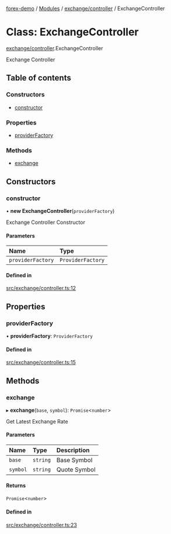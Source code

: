 [forex-demo](../README.md) / [Modules](../modules.md) / [exchange/controller](../modules/exchange_controller.md) / ExchangeController

# Class: ExchangeController

[exchange/controller](../modules/exchange_controller.md).ExchangeController

Exchange Controller

## Table of contents

### Constructors

- [constructor](exchange_controller.ExchangeController.md#constructor)

### Properties

- [providerFactory](exchange_controller.ExchangeController.md#providerfactory)

### Methods

- [exchange](exchange_controller.ExchangeController.md#exchange)

## Constructors

### constructor

• **new ExchangeController**(`providerFactory`)

Exchange Controller Constructor

#### Parameters

| Name              | Type              |
| :---------------- | :---------------- |
| `providerFactory` | `ProviderFactory` |

#### Defined in

[src/exchange/controller.ts:12](https://github.com/suphero/forex-demo/blob/7ba8cd6/src/exchange/controller.ts#L12)

## Properties

### providerFactory

• **providerFactory**: `ProviderFactory`

#### Defined in

[src/exchange/controller.ts:15](https://github.com/suphero/forex-demo/blob/7ba8cd6/src/exchange/controller.ts#L15)

## Methods

### exchange

▸ **exchange**(`base`, `symbol`): `Promise`<`number`\>

Get Latest Exchange Rate

#### Parameters

| Name     | Type     | Description  |
| :------- | :------- | :----------- |
| `base`   | `string` | Base Symbol  |
| `symbol` | `string` | Quote Symbol |

#### Returns

`Promise`<`number`\>

#### Defined in

[src/exchange/controller.ts:23](https://github.com/suphero/forex-demo/blob/7ba8cd6/src/exchange/controller.ts#L23)
